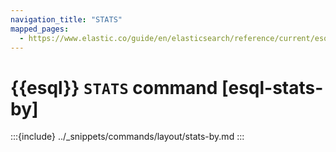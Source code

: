 ```yaml
---
navigation_title: "STATS"
mapped_pages:
  - https://www.elastic.co/guide/en/elasticsearch/reference/current/esql-commands.html#esql-stats-by
---
```


# {{esql}} `STATS` command [esql-stats-by]

:::{include} ../_snippets/commands/layout/stats-by.md
:::

